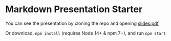 # Markdown Presentation Starter



You can see the presentation by cloning the repo and opening [slides.pdf](./slides.pdf)

Or download, `npm install` (requires Node 14+ & npm 7+), and run `npm start`
